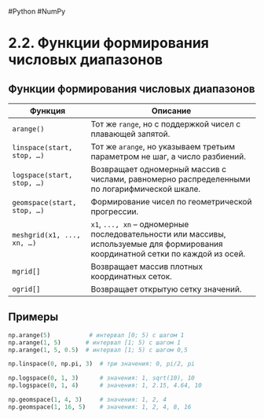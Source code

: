 #Python #NumPy

# 2.2. Функции формирования числовых диапазонов

## Функции формирования числовых диапазонов

| Функция                      | Описание                                                                                   |
|------------------------------|--------------------------------------------------------------------------------------------|
| `arange()`                   | Тот же `range`, но с поддержкой чисел с плавающей запятой.                               |
| `linspace(start, stop, …)`   | Тот же `arange`, но указываем третьим параметром не шаг, а число разбиений.              |
| `logspace(start, stop, …)`   | Возвращает одномерный массив с числами, равномерно распределенными по логарифмической шкале. |
| `geomspace(start, stop, …)`  | Формирование чисел по геометрической прогрессии.                                         |
| `meshgrid(x1, ..., xn, …)`   | `x1`, `..., xn` – одномерные последовательности или массивы, используемые для формирования координатной сетки по каждой из осей. |
| `mgrid[]`                    | Возвращает массив плотных координатных сеток.                                            |
| `ogrid[]`                    | Возвращает открытую сетку значений.                                                      |

## Примеры

```python
np.arange(5)           # интервал [0; 5) с шагом 1
np.arange(1, 5)       # интервал [1; 5) с шагом 1
np.arange(1, 5, 0.5)  # интервал [1; 5) с шагом 0,5

np.linspace(0, np.pi, 3)  # три значения: 0, pi/2, pi

np.logspace(0, 1, 3)      # значения: 1, sqrt(10), 10
np.logspace(0, 1, 4)      # значения: 1, 2.15, 4.64, 10

np.geomspace(1, 4, 3)     # значения: 1, 2, 4
np.geomspace(1, 16, 5)    # значения: 1, 2, 4, 8, 16
```
